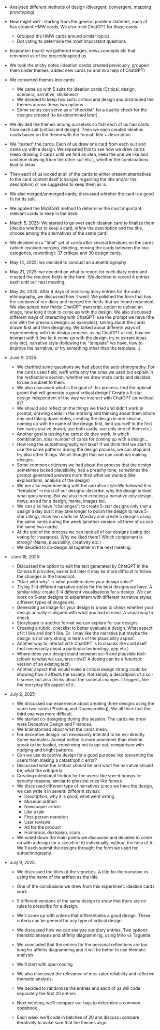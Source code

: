 



* Analysed different methods of design (divergent, convergent, mapping prototyping)
* How might we? : starting from the general problem statment, each of has created HMW cards. We also tried ChatGPT for those cards.

  * Grouped the HMW cards around similar topics
  * Dot voting to determine the most imporatant questions
* Inspiration board: we gathered images, news,concepts etc that reminded us of the project/inspired us
* We took the sticky notes (ideation cards) created previously, grouped them under themes, added new cards (w and w/o help of ChatGPT)
* We converted themes into cards

  * We came up with 5 suits for ideation cards (Critical, design, scenario, narrative, stickiness)
  * We decided to keep two suits: critical and design and distributed the themes across these two options 
  * Some suites can serve as a "checklist" for a quality check for the designs created (to be determined later).
* We divided the themes among ourselves so that each of us had cards from each suit (critical and design). Then we each created ideation cards based on the theme with the format: title + description
* We "tested" the cards. Each of us drew one card from each suit and came up with a design. We repeated this to see how we draw cards (keep drawing 2 cards until we find an idea, keep the one we like and continue drawing friom the other suit etc.), whether the combinations lead to ideas.
* Then each of us looked at all of the cards to either present alternatives to the card content itself (changes regarding the title and/or the description) or we suggested to keep them as is.
* We also merged/unmerged cards, discussed whteher the card is a good fit for its suit.
* We applied the MoSCoW method to determine the most important, relevant cards to keep in the deck.
* March 5, 2025: We started to go over each ideation card to finalize them (decide whether to keep a card, refine the description and the title, choose among the alternatives of the same card)
* We decided on a "final" set of cards after several iterations on the cards (which involved merging, deleting, moving the cards between the two categories, rewording): 37 critique and 30 design cards.
* May 14, 2025: we decided to conduct an autoethnography  
* May 21, 2025: we decided on what to report for each diary entry and created the required fields in the form. We decided to record 4 entries each until our next meeting.
* May 28, 2025: After 4 days of recorsing diary entries for the auto ethnography, we discussed how it went. We polished the form that has the sections of our diary and merged the fields that we found redundant. We also added new fields: ChatGPT transcript, option to upload an image, how long it took to come up with the design. We also discussed different ways of interacting with ChatGPT: use the prompt we have (the one with the previous designs as examples), talking about the cards drawn first and then designing. We talked about differetn ways of experimenting with the design process: using ChatGPT or not, how we interact with it (we let it come up with the design, try to extract ideas only etc), narrative style (following the "template" we have, how to improve the narrative, or try something other than the template...).
* June 9, 2025:
  * We clarified some questions we had about the auto ethnography. For the cards used field, we'll write only the ones we used but explain in the resflections section, whether we drew more cards and decided to use a subset fo them. 
  * We also discussed what is the goal of this process: find the optimal promt that will generate a good critical design? Create a 5-star design independent of the way we interact with ChatGPT (or without it)? 
  * We should also reflect on the things we tried and didn't work (a prompt, drawing cards in the morning and thinking about them whole day and taking down notes, creating the design in one session, coming up with he name of the design first, limit yourself to the first two cards you've drawn, use both cards, use only one of them etc.) 
  * Another goal is testing the cards: do they work, in which combination, ideal number of cards for coming up with a design...
  * How long the autoethnography will take? If we think that we start to use the same patterns during the design process, we can stop and try also other things. We all thought that we can continue making designs.
  * Some common criticisms we had about the process that the design sometimes lacked plausibility, had a preachy tone, sometimes the prompt generated answers more than what we wanted (like explanations, analysis of the design)
  * We are also experimenting wiht the narrative style.We followed this "template" in most of our designs:  describe, why the design is liked, what goes wrong. But we also tried creating a narrative only design, news, an ad for a design, meme, images etc.
  * We can also have "challenges": to create 5-star designs only (not a design a day but it may take longer to polish the design to have 5-star rating), draw two cards on Monday and create 5 designs using the same cards during the week (another version: all three of us use the same two cards)
  * At the end of the process we can rank all of our designs (using dot voting for insatance). Why we liked them? Which component is strong? (Name, plausibility, creativity etc.)
  * We decided to co-design all together in the next meeting.
* ​	June 18, 2025:
  * Discussed the option to edit the text generated by ChatGPT in the Canvas it provides, easier but later it may be more difficult to follow the changes in the transcript.
  * "Start with why" -> what problem does your design solve?
  * Trying 3-4 different narrative styles for the best designs we have. A similar idea: create 3-4 different visualisations for a design. We can work on 5-star designs to experiment with different narrative styles, different types of images etc.
  * Generating an image for your design is a way to check whether your design actually is aligned with what you had in mind. A visual way to check.
  * Storyboard is another format we can explore for our designs
  * Creating a rubric, checklist to better evaluate a design. What aspect of it I like and don't like. Ex: I may like the narrative but maybe the design is not very strong in terms of the plausibility aspect.
  * Another way to interact with ChatGPT is to discuss the card itself (not necessarily about a particular technology, app etc.)
  * Where does your design stand between sci-fi and plausible tech (closer to what we use,have now)? A desing can be a futuristic version of an existing tech.
  * Another aspect that would make a critical design strong could be showing how it affects the society. Not simply a descritpion of a sci-fi scene, but also thinks about the societal changes it triggers, like the everyday life aspect of it. 
* July 2, 2025: 
  * We discussed our experience about creating three designs using the same two cards (Phishing and Doomscrolling). We all think that the third one was more difficult.
  * We started co-designing during this session. The cards we drew were Deceptive Design and Finances.
  * We brainstormed about what the cards mean. 
  * For deceptive design: not necessarily intented to be evil directly. Some examples: Aceept button is more prominent than decline, sneak to the basket, convincing not to opt out, comparison with nudging and bright patterns. 
  * Can we use deceptive design for a good purpose like preventing the users from making a catastrophic error?
  * Discussed what the artifact should be and what the narrative should be, what the critique is
  * Creating intentional friction for the users: like speed bumps for security reasons, similar to physical cues like fences
  * We discussed different type of narratives (once we have the design, we can write it in several different styles):
    * Description, why it is good, what went wrong
    * Museum artifact
    * Newspaper article
    * Like a tale
    * First-person narration
    * User reviews 
    * Ad for the product
    * Humorous, dystopian, scary...
  * We noted down the main points we discussed and decided to come up with a design (or a sketch of it) individually, without the help of AI. We'll each submit the designs throught the form we used for autoethnography.

* July 9, 2025: 

  * We discussed the titles of the vignettes. A title for the narrative vs using the name of the artifact as the title

  * One of the conclusions we drew from this experiment: ideation cards work

  * 5 different versions of the same design to show that there are no rules to prescribe for a design. 

  * We’ll come up with criteria that differentiates a good design. These criteria can be general for any type of critical design.

  * We discussed how we can analyze our diary entries. Two options: thematic analysis and affinity diagramming, using Miro vs Taguette 

  * We concluded that the entries for the personal reflections are too long for affinity diagramming and it will be better to use thematic analysis

  * We'll start with open coding

  * We also discussed the relevance of inter rater reliability and reflexive thematic analysis.

  * We decided to randomize the entries and each of us will code separately the first 20 entries 

  * Next meeting, we'll compare our tags to determine a common codebook 

  * Each week we'll code in batches of 20 and discuss+compare iteratively to make sure that the themes align
